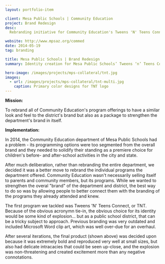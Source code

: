```yaml
---
layout: portfolio-item

client: Mesa Public Schools | Community Education
project: Brand Redesign
desc:
  Rebranding initiative for Community Education's Tweens 'N' Teens Connect program.

website: http://www.mpsaz.org/commed
date: 2014-05-19
tag: branding

title: Mesa Public Schools | Brand Redesign
summary: Identity creation for Mesa Public Schools’ Tweens ‘n’ Teens Connect Program.  Utilized in both web and print promotional materials.

hero-image: /images/projects/mps-collateral/tnt.jpg
images:
  - url: /images/projects/mps-collateral/tnt-multi.jpg
    caption: Primary color designs for TNT logo
---
```


**Mission:**

  To rebrand all of Community Education's program offerings to have a similar look and feel to the district's brand but also as a package to strengthen the department's brand in itself.

**Implementation:**

  In 2014, the Community Education department of Mesa Public Schools had a problem - its programming options were too segmented from the overall brand and they needed to solidify their standing as a premiere choice for children's before- and after-school activities in the city and state.

  After much deliberation, rather than rebranding the entire department, we decided it was a better move to rebrand the individual programs the department offered. Community Education wasn't necessarily selling itself to parents and community members, but its programs. While we wanted to strengthen the overal "brand" of the department and district, the best way to do so was by allowing people to better connect them with the branding of the programs they already attended and knew.

  The first program we tackled was Tweens 'N' Teens Connect, or TNT. Because of the obvious acronymn tie-in, the obvious choice for its identity would be some kind of explosion... but as a public school district, that can be a tricky subject to approach. Previous branding was very outdated and included Microsoft Word clip art, which was well over-due for an overhaul.

  After several iterations, the final product (shown above) was decided upon because it was extremely bold and reproduced very well at small sizes, but also had delicate intracacies that could be seen up-close, and the explosion was non-threatening and created excitement more than any negative connotations.